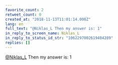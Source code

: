 ```yaml
---
favorite_count: 2
retweet_count: 0
created_at: "2018-11-13T11:01:14.000Z"
lang: en
full_text: "@Niklas_L Then my answer is: 1"
in_reply_to_screen_name: Niklas_L
in_reply_to_status_id_str: "1062297002619404289"
replies: []
---
```


[@Niklas_L](https://twitter.com/Niklas_L) Then my answer is: 1
